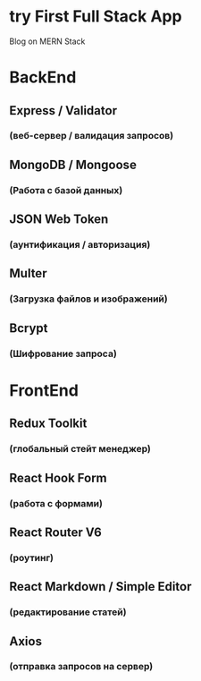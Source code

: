# try First Full Stack App
Blog on MERN Stack
# BackEnd
## Express / Validator
### (веб-сервер / валидация запросов)
## MongoDB / Mongoose
### (Работа с базой данных)
## JSON Web Token
### (аунтификация / авторизация)
## Multer
### (Загрузка файлов и изображений)
## Bcrypt
### (Шифрование запроса)
# FrontEnd
## Redux Toolkit 
### (глобальный стейт менеджер)
## React Hook Form
### (работа с формами)
## React Router V6
### (роутинг)
## React Markdown / Simple Editor
### (редактирование статей)
## Axios
### (отправка запросов на сервер)
